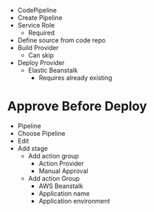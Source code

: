 - CodePipeline
- Create Pipeline
- Service Role
	- Required
- Define source from code repo
- Build Provider
	- Can skip
- Deploy Provider
	- Elastic Beanstalk
		- Requires already existing

# Approve Before Deploy

- Pipeline
- Choose Pipeline
- Edit 
- Add stage
	- Add action group
		- Action Provider
		- Manual Approval
	- Add action Group
		- AWS Beanstalk
		- Application name
		- Application environment